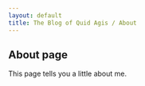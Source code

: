 ```yaml
---
layout: default
title: The Blog of Quid Agis / About
---
```

## About page

This page tells you a little about me.

